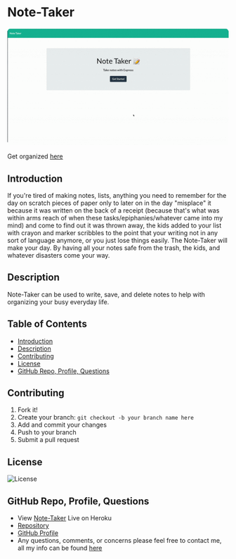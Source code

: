 # Note-Taker
![Working App](images/Note-Taker.gif)

Get organized [here](https://damp-harbor-02616.herokuapp.com/)


## Introduction
If you're tired of making notes, lists, anything you need to remember for the day on scratch pieces of paper only to later on in the day "misplace" it because it was written on the back of a receipt (because that's what was within arms reach of when these tasks/epiphanies/whatever came into my mind) and come to find out it was thrown away, the kids added to your list with crayon and marker scribbles to the point that your writing not in any sort of language anymore, or you just lose things easily. The Note-Taker will make your day. By having all your notes safe from the trash, the kids, and whatever disasters come your way. 

## Description
 Note-Taker can be used to write, save, and delete notes to help with organizing your busy everyday life.

## Table of Contents

  - [Introduction](#introduction)
  - [Description](#description)
  - [Contributing](#contributing)
  - [License](#license)
  - [GitHub Repo, Profile, Questions](#github-repo-profile-questions)

## Contributing
1. Fork it!
2. Create your branch: `git checkout -b your branch name here`
3. Add and commit your changes
4. Push to your branch
5. Submit a pull request

## License
![License](https://img.shields.io/badge/License-MIT-blue)

## GitHub Repo, Profile, Questions
* View [Note-Taker](https://damp-harbor-02616.herokuapp.com/) Live on Heroku
* [Repository](https://github.com/brandt-fricker/Note-Taker)
* [GitHub Profile](https://github.com/brandt-fricker)
* Any questions, comments, or concerns please feel free to contact me, all my info can be found [here](https://drive.google.com/file/d/1lZC64xhP2PnV-DXlreSIA11vyq-aKmZ2/view?usp=sharing)


